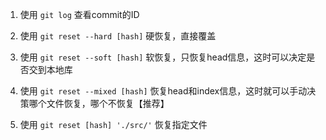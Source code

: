 1. 使用 `git log` 查看commit的ID

2. 使用 `git reset --hard [hash]` 硬恢复，直接覆盖

3. 使用 `git reset --soft [hash]` 软恢复，只恢复head信息，这时可以决定是否交到本地库

4. 使用 `git reset --mixed [hash]` 恢复head和index信息，这时就可以手动决策哪个文件恢复，哪个不恢复【推荐】

5. 使用 `git reset [hash] './src/'` 恢复指定文件
